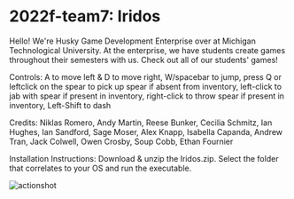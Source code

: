 # 2022f-team7: Iridos

Hello! We're Husky Game Development Enterprise over at Michigan Technological University. At the enterprise, we have students create games throughout their semesters with us. Check out all of our students' games!

Controls:
A to move left & D to move right,
W/spacebar to jump,
press Q or leftclick on the spear to pick up spear if absent from inventory,
left-click to jab with spear if present in inventory,
right-click to throw spear if present in inventory,
Left-Shift to dash

Credits:
Niklas Romero,
Andy Martin,
Reese Bunker,
Cecilia Schmitz,
Ian Hughes,
Ian Sandford,
Sage Moser,
Alex Knapp,
Isabella Capanda,
Andrew Tran,
Jack Colwell,
Owen Crosby,
Soup Cobb,
Ethan Fournier

Installation Instructions:
Download & unzip the Iridos.zip. Select the folder that correlates to your OS and run the executable.

![actionshot](https://user-images.githubusercontent.com/43444191/233497066-3cdff024-e4d7-4e1b-affc-76a9f09a151f.png)
